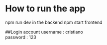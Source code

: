 # How to run the app
npm run dev in the backend
npm start frontend



##Login account
username : cristiano  
password : 123





